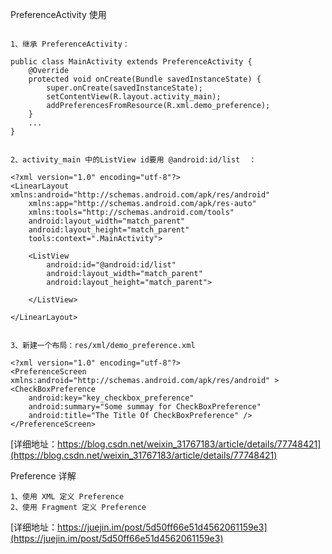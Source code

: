 
PreferenceActivity 使用
```

1、继承 PreferenceActivity：

public class MainActivity extends PreferenceActivity {
    @Override
    protected void onCreate(Bundle savedInstanceState) {
        super.onCreate(savedInstanceState);
        setContentView(R.layout.activity_main);
        addPreferencesFromResource(R.xml.demo_preference);
    }
    ...
}


2、activity_main 中的ListView id要用 @android:id/list  ：

<?xml version="1.0" encoding="utf-8"?>
<LinearLayout xmlns:android="http://schemas.android.com/apk/res/android"
    xmlns:app="http://schemas.android.com/apk/res-auto"
    xmlns:tools="http://schemas.android.com/tools"
    android:layout_width="match_parent"
    android:layout_height="match_parent"
    tools:context=".MainActivity">

    <ListView
        android:id="@android:id/list"
        android:layout_width="match_parent"
        android:layout_height="match_parent">

    </ListView>

</LinearLayout>


3、新建一个布局：res/xml/demo_preference.xml

<?xml version="1.0" encoding="utf-8"?>
<PreferenceScreen xmlns:android="http://schemas.android.com/apk/res/android" >
<CheckBoxPreference
    android:key="key_checkbox_preference"
    android:summary="Some summay for CheckBoxPreference"
    android:title="The Title Of CheckBoxPreference" />
</PreferenceScreen>

```
[详细地址：https://blog.csdn.net/weixin_31767183/article/details/77748421](https://blog.csdn.net/weixin_31767183/article/details/77748421)


Preference 详解
```
1、使用 XML 定义 Preference
2、使用 Fragment 定义 Preference

```
[详细地址：https://juejin.im/post/5d50ff66e51d4562061159e3](https://juejin.im/post/5d50ff66e51d4562061159e3)
